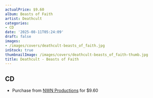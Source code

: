 ```yaml
---
actualPrice: $9.60
album: Beasts of Faith
artist: Deathcult
categories:
- CD
date: '2025-08-11T05:24:09'
draft: false
images:
- /images/covers/deathcult-beasts_of_faith.jpg
inStock: true
thumbnailImage: /images/covers/deathcult-beasts_of_faith-thumb.jpg
title: Deathcult - Beasts of Faith
---
```


## CD
* Purchase from [NWN Productions](http://shop.nwnprod.com/index.php?route=product/product&path=93&product_id=62195&sort=pd.name&order=ASC) for $9.60

